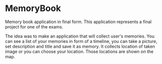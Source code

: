 # MemoryBook
Memory book application in final form. 
This application represents a final project for one of the exams. 

The idea was to make an application that will collect user's memories. 
You can see a list of your memories in form of a timeline,
you can take a picture, set description and title and save it as memory. 
It collects location of taken image or you can choose your location. 
Those locations are shown on the map.

